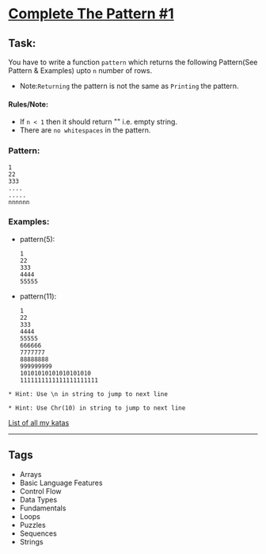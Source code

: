 # [Complete The Pattern #1 ](https://www.codewars.com/kata/5572f7c346eb58ae9c000047)

## Task:

You have to write a function `pattern` which returns the following Pattern(See Pattern & Examples) upto `n` number of rows.

- Note:`Returning` the pattern is not the same as `Printing` the pattern.

#### Rules/Note:

- If `n < 1` then it should return "" i.e. empty string.
- There are `no whitespaces` in the pattern.

### Pattern:

    1
    22
    333
    ....
    .....
    nnnnnn

### Examples:

- pattern(5):

      1
      22
      333
      4444
      55555

* pattern(11):

      1
      22
      333
      4444
      55555
      666666
      7777777
      88888888
      999999999
      10101010101010101010
      1111111111111111111111

```if-not:cfml
* Hint: Use \n in string to jump to next line
```

```if:cfml
* Hint: Use Chr(10) in string to jump to next line
```

[List of all my katas]('http://www.codewars.com/users/curious_db97/authored')

---

## Tags

- Arrays
- Basic Language Features
- Control Flow
- Data Types
- Fundamentals
- Loops
- Puzzles
- Sequences
- Strings
